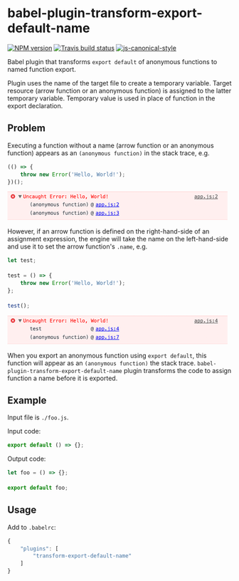 # babel-plugin-transform-export-default-name

[![NPM version](http://img.shields.io/npm/v/babel-plugin-transform-export-default-name.svg?style=flat-square)](https://www.npmjs.org/package/babel-plugin-transform-export-default-name)
[![Travis build status](http://img.shields.io/travis/gajus/babel-plugin-transform-export-default-name/master.svg?style=flat-square)](https://travis-ci.org/gajus/babel-plugin-transform-export-default-name)
[![js-canonical-style](https://img.shields.io/badge/code%20style-canonical-blue.svg?style=flat-square)](https://github.com/gajus/canonical)

Babel plugin that transforms `export default` of anonymous functions to named function export.

Plugin uses the name of the target file to create a temporary variable. Target resource (arrow function or an anonymous function) is assigned to the latter temporary variable. Temporary value is used in place of function in the export declaration.

## Problem

Executing a function without a name (arrow function or an anonymous function) appears as an `(anonymous function)` in the stack trace, e.g.

```js
(() => {
    throw new Error('Hello, World!');
})();
```

![Stack trace without function name](./.README/stack-trace-without-name.png)

However, if an arrow function is defined on the right-hand-side of an assignment expression, the engine will take the name on the left-hand-side and use it to set the arrow function's `.name`, e.g.

```js
let test;

test = () => {
    throw new Error('Hello, World!');
};

test();
```

![Stack trace without function name](./.README/stack-trace-with-name.png)

When you export an anonymous function using `export default`, this function will appear as an `(anonymous function)` the stack trace. `babel-plugin-transform-export-default-name` plugin transforms the code to assign function a name before it is exported.

## Example

Input file is `./foo.js`.

Input code:

```js
export default () => {};
```

Output code:

```js
let foo = () => {};

export default foo;
```

## Usage

Add to `.babelrc`:

```js
{
    "plugins": [
        "transform-export-default-name"
    ]
}
```
